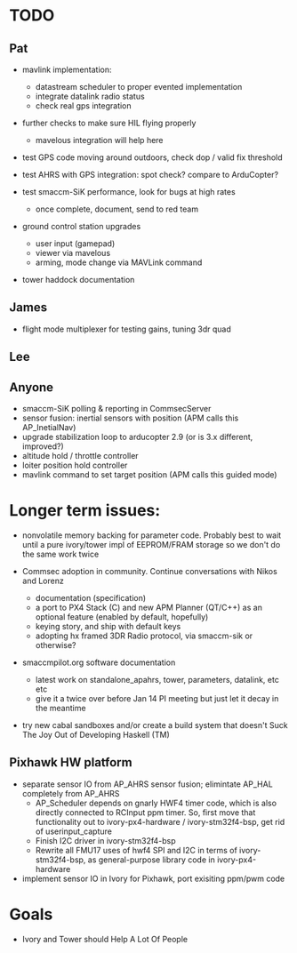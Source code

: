 # TODO

## Pat

- mavlink implementation:
    - datastream scheduler to proper evented implementation
    - integrate datalink radio status
    - check real gps integration

- further checks to make sure HIL flying properly
    - mavelous integration will help here
- test GPS code moving around outdoors, check dop / valid fix threshold
- test AHRS with GPS integration: spot check? compare to ArduCopter?

- test smaccm-SiK performance, look for bugs at high rates
    - once complete, document, send to red team

- ground control station upgrades
    - user input (gamepad)
    - viewer via mavelous
    - arming, mode change via MAVLink command

- tower haddock documentation

## James

- flight mode multiplexer for testing gains, tuning 3dr quad

## Lee

## Anyone

- smaccm-SiK polling & reporting in CommsecServer
- sensor fusion: inertial sensors with position (APM calls this AP_InetialNav)
- upgrade stabilization loop to arducopter 2.9 (or is 3.x different, improved?)
- altitude hold / throttle controller
- loiter position hold controller
- mavlink command to set target position (APM calls this guided mode)

# Longer term issues:

- nonvolatile memory backing for parameter code. Probably best to wait until
  a pure ivory/tower impl of EEPROM/FRAM storage so we don't do the same work
  twice

- Commsec adoption in community. Continue conversations with Nikos and Lorenz
    - documentation (specification)
    - a port to PX4 Stack (C) and new APM Planner (QT/C++) as an optional
      feature (enabled by default, hopefully)
    - keying story, and ship with default keys
    - adopting hx framed 3DR Radio protocol, via smaccm-sik or otherwise?

- smaccmpilot.org software documentation
    - latest work on standalone_apahrs, tower, parameters, datalink, etc etc
    - give it a twice over before Jan 14 PI meeting but just let it decay in the meantime

- try new cabal sandboxes and/or create a build system that doesn't Suck The Joy
  Out of Developing Haskell (TM)

## Pixhawk HW platform
- separate sensor IO from AP_AHRS sensor fusion; elimintate AP_HAL completely from AP_AHRS
    - AP_Scheduler depends on gnarly HWF4 timer code, which is also directly
      connected to RCInput ppm timer. So, first move that functionality out
      to ivory-px4-hardware / ivory-stm32f4-bsp, get rid of userinput_capture
    - Finish I2C driver in ivory-stm32f4-bsp
    - Rewrite all FMU17 uses of hwf4 SPI and I2C in terms of
      ivory-stm32f4-bsp, as general-purpose library code in ivory-px4-hardware
- implement sensor IO in Ivory for Pixhawk, port exisiting ppm/pwm code

# Goals

- Ivory and Tower should Help A Lot Of People

